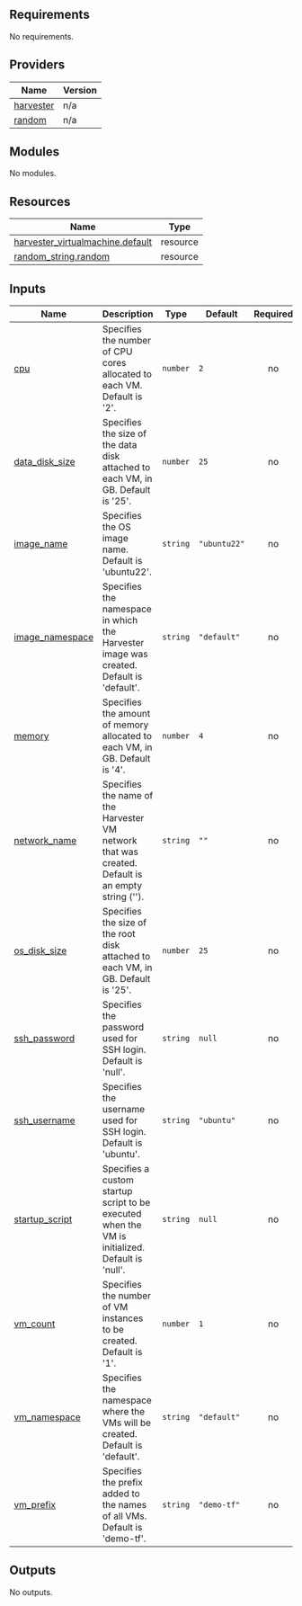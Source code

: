 ## Requirements

No requirements.

## Providers

| Name | Version |
|------|---------|
| <a name="provider_harvester"></a> [harvester](#provider\_harvester) | n/a |
| <a name="provider_random"></a> [random](#provider\_random) | n/a |

## Modules

No modules.

## Resources

| Name | Type |
|------|------|
| [harvester_virtualmachine.default](https://registry.terraform.io/providers/hashicorp/harvester/latest/docs/resources/virtualmachine) | resource |
| [random_string.random](https://registry.terraform.io/providers/hashicorp/random/latest/docs/resources/string) | resource |

## Inputs

| Name | Description | Type | Default | Required |
|------|-------------|------|---------|:--------:|
| <a name="input_cpu"></a> [cpu](#input\_cpu) | Specifies the number of CPU cores allocated to each VM. Default is '2'. | `number` | `2` | no |
| <a name="input_data_disk_size"></a> [data\_disk\_size](#input\_data\_disk\_size) | Specifies the size of the data disk attached to each VM, in GB. Default is '25'. | `number` | `25` | no |
| <a name="input_image_name"></a> [image\_name](#input\_image\_name) | Specifies the OS image name. Default is 'ubuntu22'. | `string` | `"ubuntu22"` | no |
| <a name="input_image_namespace"></a> [image\_namespace](#input\_image\_namespace) | Specifies the namespace in which the Harvester image was created. Default is 'default'. | `string` | `"default"` | no |
| <a name="input_memory"></a> [memory](#input\_memory) | Specifies the amount of memory allocated to each VM, in GB. Default is '4'. | `number` | `4` | no |
| <a name="input_network_name"></a> [network\_name](#input\_network\_name) | Specifies the name of the Harvester VM network that was created. Default is an empty string (''). | `string` | `""` | no |
| <a name="input_os_disk_size"></a> [os\_disk\_size](#input\_os\_disk\_size) | Specifies the size of the root disk attached to each VM, in GB. Default is '25'. | `number` | `25` | no |
| <a name="input_ssh_password"></a> [ssh\_password](#input\_ssh\_password) | Specifies the password used for SSH login. Default is 'null'. | `string` | `null` | no |
| <a name="input_ssh_username"></a> [ssh\_username](#input\_ssh\_username) | Specifies the username used for SSH login. Default is 'ubuntu'. | `string` | `"ubuntu"` | no |
| <a name="input_startup_script"></a> [startup\_script](#input\_startup\_script) | Specifies a custom startup script to be executed when the VM is initialized. Default is 'null'. | `string` | `null` | no |
| <a name="input_vm_count"></a> [vm\_count](#input\_vm\_count) | Specifies the number of VM instances to be created. Default is '1'. | `number` | `1` | no |
| <a name="input_vm_namespace"></a> [vm\_namespace](#input\_vm\_namespace) | Specifies the namespace where the VMs will be created. Default is 'default'. | `string` | `"default"` | no |
| <a name="input_vm_prefix"></a> [vm\_prefix](#input\_vm\_prefix) | Specifies the prefix added to the names of all VMs. Default is 'demo-tf'. | `string` | `"demo-tf"` | no |

## Outputs

No outputs.
